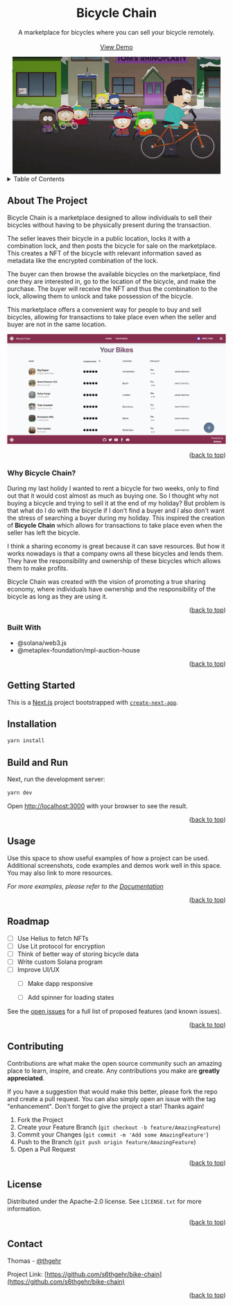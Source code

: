 <!-- Improved compatibility of back to top link: See: https://github.com/othneildrew/Best-README-Template/pull/73 -->
<a name="readme-top"></a>
<!--
*** Thanks for checking out the Best-README-Template. If you have a suggestion
*** that would make this better, please fork the repo and create a pull request
*** or simply open an issue with the tag "enhancement".
*** Don't forget to give the project a star!
*** Thanks again! Now go create something AMAZING! :D
-->



<!-- PROJECT SHIELDS -->
<!--
*** I'm using markdown "reference style" links for readability.
*** Reference links are enclosed in brackets [ ] instead of parentheses ( ).
*** See the bottom of this document for the declaration of the reference variables
*** for contributors-url, forks-url, etc. This is an optional, concise syntax you may use.
*** https://www.markdownguide.org/basic-syntax/#reference-style-links
-->


<!-- PROJECT LOGO -->

<br />
<div align="center">
  

  <h1 align="center">Bicycle Chain</h1>

  <p align="center">
    A marketplace for bicycles where you can sell your bicycle remotely.
    <br />
    <br />
    <a href="https://github.com/othneildrew/Best-README-Template">View Demo</a>
  </p>
</div>

<div align="center">
  <img src="/docs/giphy.gif" />
</div>


<!-- TABLE OF CONTENTS -->
<details>
  <summary>Table of Contents</summary>
  <ol>
    <li>
      <a href="#about-the-project">About The Project</a>
      <ul>
        <li><a href="#built-with">Built With</a></li>
      </ul>
    </li>
    <li>
      <a href="#getting-started">Getting Started</a>
      <ul>
        <li><a href="#prerequisites">Prerequisites</a></li>
        <li><a href="#installation">Installation</a></li>
      </ul>
    </li>
    <li><a href="#usage">Usage</a></li>
    <li><a href="#roadmap">Roadmap</a></li>
    <li><a href="#contributing">Contributing</a></li>
    <li><a href="#license">License</a></li>
    <li><a href="#contact">Contact</a></li>
  </ol>
</details>



<!-- ABOUT THE PROJECT -->
## About The Project


Bicycle Chain is a marketplace designed to allow individuals to sell their bicycles without having to be physically present during the transaction. 

The seller leaves their bicycle in a public location, locks it with a combination lock, and then posts the bicycle for sale on the marketplace. This creates a NFT of the bicycle with relevant information saved as metadata like the encrypted combination of the lock.

The buyer can then browse the available bicycles on the marketplace, find one they are interested in, go to the location of the bicycle, and make the purchase. The buyer will receive the NFT and thus the combination to the lock, allowing them to unlock and take possession of the bicycle.

This marketplace offers a convenient way for people to buy and sell bicycles, allowing for transactions to take place even when the seller and buyer are not in the same location. 

![Bicycle Chain Screenshot](/docs/screenshot.png)


<p align="right">(<a href="#readme-top">back to top</a>)</p>


### Why Bicycle Chain?

During my last holidy I wanted to rent a bicycle for two weeks, only to find out that it would cost almost as much as buying one. So I thought why not buying a bicycle and trying to sell it at the end of my holiday? But problem is that what do I do with the bicycle if I don't find a buyer and I also don't want the stress of searching a buyer during my holiday. This inspired the creation of **Bicycle Chain** which allows for transactions to take place even when the seller has left the bicycle.

I think a sharing economy is great because it can save resources. But how it works nowadays is that a company owns all these bicycles and lends them. They have the responsibility and ownership of these bicycles which allows them to make profits.

Bicycle Chain was created with the vision of promoting a true sharing economy, where individuals have ownership and the responsibility of the bicycle as long as they are using it.


<p align="right">(<a href="#readme-top">back to top</a>)</p>


### Built With

* @solana/web3.js
* @metaplex-foundation/mpl-auction-house


<p align="right">(<a href="#readme-top">back to top</a>)</p>



<!-- GETTING STARTED -->
## Getting Started

This is a [Next.js](https://nextjs.org/) project bootstrapped with [`create-next-app`](https://github.com/vercel/next.js/tree/canary/packages/create-next-app).

## Installation

```bash
yarn install
```

## Build and Run

Next, run the development server:

```bash
yarn dev
```

Open [http://localhost:3000](http://localhost:3000) with your browser to see the result.


<p align="right">(<a href="#readme-top">back to top</a>)</p>


<!-- USAGE EXAMPLES -->
## Usage

Use this space to show useful examples of how a project can be used. Additional screenshots, code examples and demos work well in this space. You may also link to more resources.

_For more examples, please refer to the [Documentation](https://example.com)_

<p align="right">(<a href="#readme-top">back to top</a>)</p>



<!-- ROADMAP -->
## Roadmap

- [ ] Use Helius to fetch NFTs
- [ ] Use Lit protocol for encryption
- [ ] Think of better way of storing bicycle data
- [ ] Write custom Solana program
- [ ] Improve UI/UX
    - [ ] Make dapp responsive
    - [ ] Add spinner for loading states
     

See the [open issues](https://github.com/s6thgehr/bike-chain/issues) for a full list of proposed features (and known issues).

<p align="right">(<a href="#readme-top">back to top</a>)</p>



<!-- CONTRIBUTING -->
## Contributing

Contributions are what make the open source community such an amazing place to learn, inspire, and create. Any contributions you make are **greatly appreciated**.

If you have a suggestion that would make this better, please fork the repo and create a pull request. You can also simply open an issue with the tag "enhancement".
Don't forget to give the project a star! Thanks again!

1. Fork the Project
2. Create your Feature Branch (`git checkout -b feature/AmazingFeature`)
3. Commit your Changes (`git commit -m 'Add some AmazingFeature'`)
4. Push to the Branch (`git push origin feature/AmazingFeature`)
5. Open a Pull Request

<p align="right">(<a href="#readme-top">back to top</a>)</p>



<!-- LICENSE -->
## License

Distributed under the Apache-2.0 license. See `LICENSE.txt` for more information.

<p align="right">(<a href="#readme-top">back to top</a>)</p>



<!-- CONTACT -->
## Contact

Thomas - [@thgehr](https://twitter.com/thgehr)

Project Link: [https://github.com/s6thgehr/bike-chain](https://github.com/s6thgehr/bike-chain)

<p align="right">(<a href="#readme-top">back to top</a>)</p>
